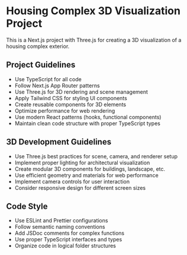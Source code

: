 <!-- Use this file to provide workspace-specific custom instructions to Copilot. For more details, visit https://code.visualstudio.com/docs/copilot/copilot-customization#_use-a-githubcopilotinstructionsmd-file -->

# Housing Complex 3D Visualization Project

This is a Next.js project with Three.js for creating a 3D visualization of a housing complex exterior.

## Project Guidelines

- Use TypeScript for all code
- Follow Next.js App Router patterns
- Use Three.js for 3D rendering and scene management
- Apply Tailwind CSS for styling UI components
- Create reusable components for 3D elements
- Optimize performance for web rendering
- Use modern React patterns (hooks, functional components)
- Maintain clean code structure with proper TypeScript types

## 3D Development Guidelines

- Use Three.js best practices for scene, camera, and renderer setup
- Implement proper lighting for architectural visualization
- Create modular 3D components for buildings, landscape, etc.
- Use efficient geometry and materials for web performance
- Implement camera controls for user interaction
- Consider responsive design for different screen sizes

## Code Style

- Use ESLint and Prettier configurations
- Follow semantic naming conventions
- Add JSDoc comments for complex functions
- Use proper TypeScript interfaces and types
- Organize code in logical folder structures
